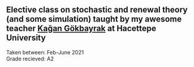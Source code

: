 ## Elective class on stochastic and renewal theory (and some simulation) taught by my awesome teacher <a href="https://orcid.org/0000-0001-7651-1702">Kağan Gökbayrak</a> at Hacettepe University

Taken between: Feb-June 2021            
Grade recieved: A2
